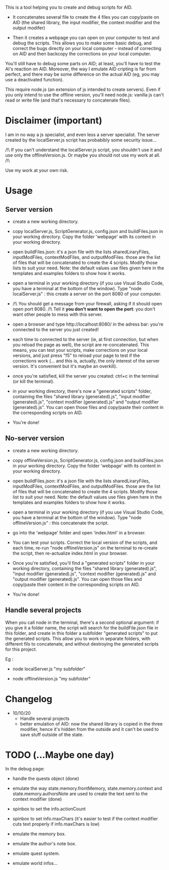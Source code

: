 This is a tool helping you to create and debug scripts for AID.

- It concatenates several file to create the 4 files you can copy/paste on AID 
(the shared library, the input modifier, the context modifier and the output modifer)

- Then it creates a webpage you can open on your computer to test and debug the scripts. 
This allows you to make some basic debug, and correct the bugs directly on your local computer -
instead of correcting on AID and then backcopy the corrections on your local computer.

You'll still have to debug some parts on AID; at least, you'll have to test the AI's reaction on AID. 
Moreover, the way I emulate AID cripting is far from perfect, and there may be some difference on the actual AID
(eg, you may use a deactivated function).

This require node.js (an extension of js intended to create servers). Even if you only intend to use the offline 
version, you'll need node.js: vanilla js can't read or write file (and that's necessary to concatenate files).


# Disclaimer (important)

I am in no way a js specialist, and even less a server specialist. The server created by the localServer.js script 
has probabibly some security issue... 

/!\ If you can't understand the localServer.js script, you shouldn't use it and use only the offlineVersion.js. Or maybe you should not use my work at all. /!\

Use my work at your own risk.


# Usage


## Server version

- create a new working directory. 

- copy localServer.js, ScriptGenerator.js, config.json and buildFiles.json in your working directory. 
Copy the folder 'webpage' with its content in your working directory.

- open buildFiles.json: it's a json file with the lists sharedLiraryFiles, inputModFiles, contextModFiles, and outputModFiles.
those are the list of files that will be concatenated to create the 4 scripts. Modify those lists to suit your need. Note: the default values use files given here 
in the templates and examples folders to show how it works. 

- open a terminal in your working directory (if you use Visual Studio Code, you have a terminal at the bottom of the window). 
Type "node localServer.js" : this create a server on the port 8080 of your computer.

- /!\ You should get a message from your firewall, asking if it should open open port 8080. /!\ 
Tell it **you don't want to open the port**: you don't want other people to mess with this server.

- open a browser and type http://localhost:8080/ in the adress bar: you're connected to the server you just created!

- each time to connected to the server (ie, at first connection, but when you reload the page as well), 
the script are re-concatenated. This means, you can test your scripts, make corrections on your local versions, 
and just press "f5" to reload your page to test if the corrections work (... and this is, actually, the 
only interest of the server version. It's convenient but it's maybe an overkill).

- once you're satisfied, kill the server you created: ctrl+c in the terminal (or kill the terminal).

- in your working directory, there's now a "generated scripts" folder, containing the files "shared library (generated).js",
"input modifier (generated).js", "context modifier (generated).js" and "output modifier (generated).js". You can open those 
files and copy/paste their content in the corresponding scripts on AID.

- You're done!


## No-server version

- create a new working directory. 

- copy offlineVersion.js, ScriptGenerator.js, config.json and buildFiles.json in your working directory. Copy the folder 'webpage' with its content in your working directory.

- open buildFiles.json: it's a json file with the lists sharedLiraryFiles, inputModFiles, contextModFiles, and outputModFiles.
those are the list of files that will be concatenated to create the 4 scripts. Modify those list to suit your need. Note: the default values use files given here 
in the templates and examples folders to show how it works. 

- open a terminal in your working directory (if you use Visual Studio Code, you have a terminal at the bottom of the window). 
Type "node offlineVersion.js" : this concatenate the script.

- go into the 'webpage' folder and open 'index.html' in a browser.

- You can test your scripts. Correct the local version of the scripts, and each time, re-run "node offlineVersion.js" on the terminal
to re-create the script, then re-actualize index.html in your browser.

- Once you're satisfied, you'll find a "generated scripts" folder in your working directory, containing the files "shared library (generated).js",
"input modifier (generated).js", "context modifier (generated).js" and "output modifier (generated).js". You can open those 
files and copy/paste their content in the corresponding scripts on AID.

- You're done!


## Handle several projects

When you call node in the terminal, there's a second optional argument: if you give it a folder name, 
the script will search for the buildFile.json file in this folder, and create in this folder a subfolder 
"generated scripts" to put the generated scripts. This allow you to work in separate folders, with different
fils to concatenate, and without destroying the generated scripts for this project.

Eg : 

- node localServer.js "my subfolder"

- node offlineVersion.js "my subfolder"


# Changelog

- 10/10/20 
    - Handle several projects
    - better emulation of AID: now the shared library is copied in the three modifier, 
hence it's hidden from the outside and it can't be used to save stuff outside of the state.


# TODO (...Maybe one day)

In the debug page:

- handle the quests object (done)

- emulate the way state.memory.frontMemory, state.memory.context and state.memory.authorsNote are used to create the text sent to the context modifier (done)

- spinbox to set the info.actionCount

- spinbox to set info.maxChars (it's easier to test if the context modifier cuts text properly if info.maxChars is low)

- emulate the memory box.

- emulate the author's note box.

- emulate quest system.

- emulate world infos...
